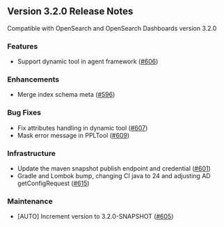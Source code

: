 ## Version 3.2.0 Release Notes

Compatible with OpenSearch and OpenSearch Dashboards version 3.2.0

### Features
* Support dynamic tool in agent framework ([#606](https://github.com/opensearch-project/skills/pull/606))

### Enhancements
* Merge index schema meta ([#596](https://github.com/opensearch-project/skills/pull/596))

### Bug Fixes
* Fix attributes handling in dynamic tool ([#607](https://github.com/opensearch-project/skills/pull/607))
* Mask error message in PPLTool ([#609](https://github.com/opensearch-project/skills/pull/609))

### Infrastructure
* Update the maven snapshot publish endpoint and credential ([#601](https://github.com/opensearch-project/skills/pull/601))
* Gradle and Lombok bump, changing CI java to 24 and adjusting AD getConfigRequest ([#615](https://github.com/opensearch-project/skills/pull/615))

### Maintenance
* [AUTO] Increment version to 3.2.0-SNAPSHOT ([#605](https://github.com/opensearch-project/skills/pull/605))